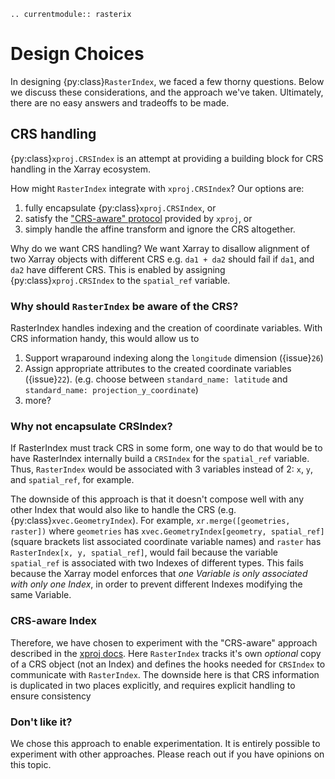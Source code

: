 ```{eval-rst}
.. currentmodule:: rasterix
```

# Design Choices

In designing {py:class}`RasterIndex`, we faced a few thorny questions. Below we discuss these considerations, and the approach we've taken.
Ultimately, there are no easy answers and tradeoffs to be made.

## CRS handling

{py:class}`xproj.CRSIndex` is an attempt at providing a building block for CRS handling in the Xarray ecosystem.

How might `RasterIndex` integrate with `xproj.CRSIndex`? Our options are:

1. fully encapsulate {py:class}`xproj.CRSIndex`, or
1. satisfy the ["CRS-aware" protocol](https://xproj.readthedocs.io/en/latest/integration.html) provided by `xproj`, or
1. simply handle the affine transform and ignore the CRS altogether.

Why do we want CRS handling? We want Xarray to disallow alignment of two Xarray objects with different CRS e.g. `da1 + da2` should fail if `da1`, and `da2` have different CRS. This is enabled by assigning {py:class}`xproj.CRSIndex` to the `spatial_ref` variable.

### Why should `RasterIndex` be aware of the CRS?

RasterIndex handles indexing and the creation of coordinate variables. With CRS information handy, this would allow us to

1. Support wraparound indexing along the `longitude` dimension ({issue}`26`)
1. Assign appropriate attributes to the created coordinate variables ({issue}`22`). (e.g. choose between `standard_name: latitude` and `standard_name: projection_y_coordinate`)
1. more?

### Why not encapsulate CRSIndex?

If RasterIndex must track CRS in some form, one way to do that would be to have RasterIndex internally build a `CRSIndex` for the `spatial_ref` variable.
Thus, `RasterIndex` would be associated with 3 variables instead of 2: `x`, `y`, and `spatial_ref`, for example.

The downside of this approach is that it doesn't compose well with any other Index that would also like to handle the CRS (e.g. {py:class}`xvec.GeometryIndex`).
For example, `xr.merge([geometries, raster])` where `geometries` has `xvec.GeometryIndex[geometry, spatial_ref]` (square brackets list associated coordinate variable names) and `raster` has `RasterIndex[x, y, spatial_ref]`, would fail because the variable `spatial_ref` is associated with two Indexes of different types.
This fails because the Xarray model enforces that *one Variable is only associated with only one Index*, in order to prevent different Indexes modifying the same Variable.

### CRS-aware Index

Therefore, we have chosen to experiment with the "CRS-aware" approach described in the [xproj docs](https://xproj.readthedocs.io/en/latest/integration.html).
Here `RasterIndex` tracks it's own _optional_ copy of a CRS object (not an Index) and defines the hooks needed for `CRSIndex` to communicate with `RasterIndex`.
The downside here is that CRS information is duplicated in two places explicitly, and requires explicit handling to ensure consistency

### Don't like it?

We chose this approach to enable experimentation. It is entirely possible to experiment with other approaches. Please reach out if you have opinions on this topic.
